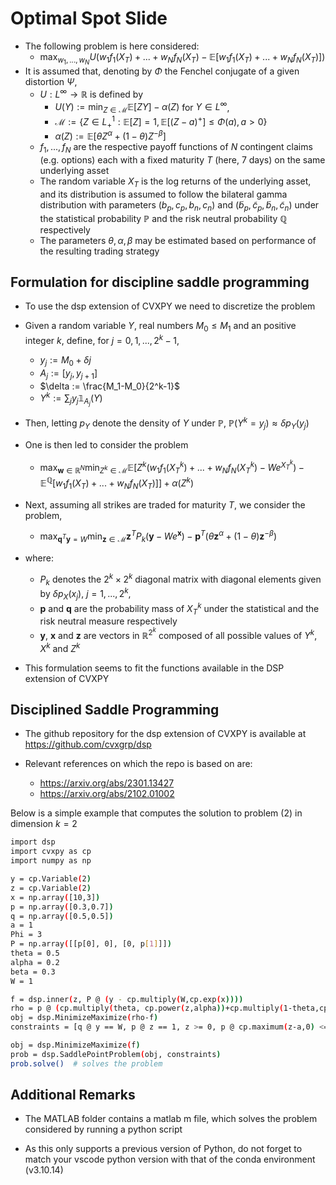 # Optimal Spot Slide

- The following problem is here considered:
  - $\max_{w_1,...,w_N}U(w_1f_1(X_T)+...+w_Nf_N(X_T)-\mathbb{E}[w_1f_1(X_T)+...+w_Nf_N(X_T)])$
- It is assumed that, denoting by $\Phi$ the Fenchel conjugate of a given distortion $\Psi$,
  - $U:L^{\infty}\rightarrow \mathbb{R}$ is defined by
    - $U(Y) := \min_{Z\in\mathcal{M}}\mathbb{E}[ZY]-\alpha(Z)$ for $Y\in L^{\infty}$,
    - $\mathcal{M} := \{Z\in L^1_+:\mathbb{E}[Z]=1,\mathbb{E}[(Z-a)^+]\leq \Phi(a), a > 0\}$
    - $\alpha(Z) := \mathbb{E}[\theta Z^{\alpha}+(1-\theta)Z^{-\beta}]$
  - $f_1,...,f_N$ are the respective payoff functions of $N$ contingent claims (e.g. options) each with a fixed maturity $T$ (here, 7 days) on the same underlying asset
  - The random variable $X_T$ is the log returns of the underlying asset, and its distribution is assumed to follow the bilateral gamma distribution with parameters $(b_p,c_p,b_n,c_n)$ and $(\tilde{b}_p,\tilde{c}_p,\tilde{b}_n,\tilde{c}_n)$ under the statistical probability $\mathbb{P}$ and the risk neutral probability $\mathbb{Q}$ respectively
  - The parameters $\theta,\alpha,\beta$ may be estimated based on performance of the resulting trading strategy

## Formulation for discipline saddle programming

- To use the dsp extension of CVXPY we need to discretize the problem

- Given a random variable $Y$, real numbers $M_0\leq M_1$ and an positive integer $k$, define, for $j = 0,1,...,2^k-1$,
  - $y_j := M_0+\delta j$
  - $A_j := [y_j,y_{j+1}]$
  - $\delta := \frac{M_1-M_0}{2^k-1}$
  - $Y^k := \sum_{j}y_j\mathbb{1}_{A_j}(Y)$

- Then, letting $p_Y$ denote the density of $Y$ under $\mathbb{P}$, $\mathbb{P}\left(Y^k=y_j\right)\approx \delta p_Y\left(y_j\right)$

- One is then led to consider the problem
  - $\max_{\mathbf{w} \in \mathbb{R}^N} \min_{Z^k\in\mathcal{M}} \mathbb{E}[Z^k(w_1f_1(X^k_T)+...+w_Nf_N(X^k_T)-We^{X^k_T}) - \mathbb{E}^{\mathbb{Q}}[w_1f_1(X_T)+...+w_Nf_N(X_T)]] + \alpha(Z^k)$

- Next, assuming all strikes are traded for maturity $T$, we consider the problem,
  - $\max_{\mathbf{q}^T\mathbf{y}=W} \min_{\mathbf{z}\in\mathcal{M}} \mathbf{z}^TP_k(\mathbf{y}-We^{\mathbf{x}}) - \mathbf{p}^T(\theta \mathbf{z}^{\alpha}+(1-\theta)\mathbf{z}^{-\beta})$
- where:
  - $P_k$ denotes the $2^{k}\times 2^{k}$ diagonal matrix with diagonal elements given by $\delta p_{X}(x_j)$, $j=1,...,2^k$,
  - $\mathbf{p}$ and $\mathbf{q}$ are the probability mass of $X^k_T$ under the statistical and the risk neutral measure respectively
  - $\mathbf{y}$, $\mathbf{x}$ and $\mathbf{z}$ are vectors in $\mathbb{R}^{2^k}$ composed of all possible values of $Y^k$, $X^k$ and $Z^k$
- This formulation seems to fit the functions available in the DSP extension of CVXPY

## Disciplined Saddle Programming

- The github repository for the dsp extension of CVXPY is available at <https://github.com/cvxgrp/dsp>

- Relevant references on which the repo is based on are:
  - <https://arxiv.org/abs/2301.13427>
  - <https://arxiv.org/abs/2102.01002>

Below is a simple example that computes the solution to problem (2) in dimension $k = 2$

```bash
import dsp
import cvxpy as cp
import numpy as np

y = cp.Variable(2)
z = cp.Variable(2)
x = np.array([10,3])
p = np.array([0.3,0.7])
q = np.array([0.5,0.5])
a = 1
Phi = 3
P = np.array([[p[0], 0], [0, p[1]]])
theta = 0.5
alpha = 0.2
beta = 0.3
W = 1

f = dsp.inner(z, P @ (y - cp.multiply(W,cp.exp(x))))
rho = p @ (cp.multiply(theta, cp.power(z,alpha))+cp.multiply(1-theta,cp.power(z,-beta)))
obj = dsp.MinimizeMaximize(rho-f)
constraints = [q @ y == W, p @ z == 1, z >= 0, p @ cp.maximum(z-a,0) <= Phi]

obj = dsp.MinimizeMaximize(f)
prob = dsp.SaddlePointProblem(obj, constraints)
prob.solve()  # solves the problem
```

## Additional Remarks

- The MATLAB folder contains a matlab m file, which solves the problem considered by running a python script

- As this only supports a previous version of Python, do not forget to match your vscode python version with that of the conda environment (v3.10.14)
